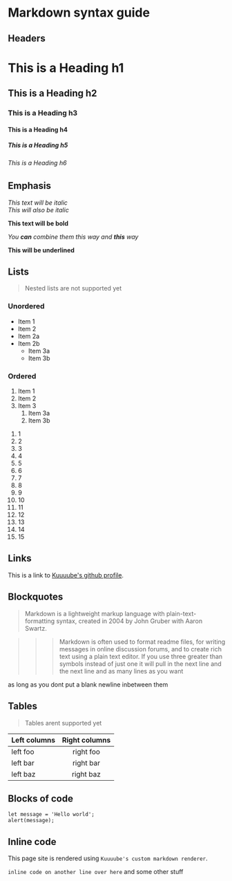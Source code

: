 # Markdown syntax guide

## Headers

# This is a Heading h1
## This is a Heading h2

### This is a Heading h3

#### This is a Heading h4

##### This is a Heading h5
###### This is a Heading h6

## Emphasis

*This text will be italic*  
_This will also be italic_

**This text will be bold**  

_You **can** combine them this way_
*and **this** way*

__This will be underlined__

## Lists

> Nested lists are not supported yet

### Unordered

* Item 1
* Item 2
* Item 2a
* Item 2b
    * Item 3a
    * Item 3b

### Ordered

1. Item 1
2. Item 2
3. Item 3
    1. Item 3a
    2. Item 3b

<!-- -->

1. 1
2. 2
3. 3
4. 4
5. 5
6. 6
7. 7
8. 8
9. 9
10. 10
11. 11
12. 12
13. 13
14. 14
15. 15

## Links

This is a link to [Kuuuube's github profile](https://github.com/Kuuuube).

## Blockquotes

> Markdown is a lightweight markup language with plain-text-formatting syntax, created in 2004 by John Gruber with Aaron Swartz.

>>> Markdown is often used to format readme files, for writing messages in online discussion forums, and to create rich text using a plain text editor.
If you use three greater than symbols instead of just one it will pull in the next line
and the next line
and as many lines as you want

as long as you dont put a blank newline inbetween them

## Tables

> Tables arent supported yet

| Left columns  | Right columns |
| ------------- |:-------------:|
| left foo      | right foo     |
| left bar      | right bar     |
| left baz      | right baz     |

## Blocks of code

```
let message = 'Hello world';
alert(message);
```

## Inline code

This page site is rendered using `Kuuuube's custom markdown renderer`.

`inline code on another line over here` and some other stuff
